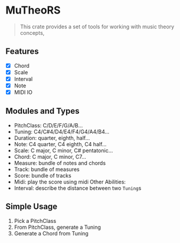 # MuTheoRS

> This crate provides a set of tools for working with music theory concepts,

## Features

- [x] Chord
- [x] Scale
- [x] Interval
- [x] Note
- [x] MIDI IO

## Modules and Types

- PitchClass: C/D/E/F/G/A/B...
- Tuning: C4/C#4/D4/E4/F4/G4/A4/B4...
- Duration: quarter, eighth, half...
- Note: C4 quarter, C4 eighth, C4 half...
- Scale: C major, C minor, C# pentatonic...
- Chord: C major, C minor, C7...
- Measure: bundle of notes and chords
- Track: bundle of measures
- Score: bundle of tracks
- Midi: play the score using midi
  Other Abilities:
- Interval: describe the distance between two `Tuning`s

## Simple Usage

1. Pick a PitchClass
2. From PitchClass, generate a Tuning
3. Generate a Chord from Tuning
